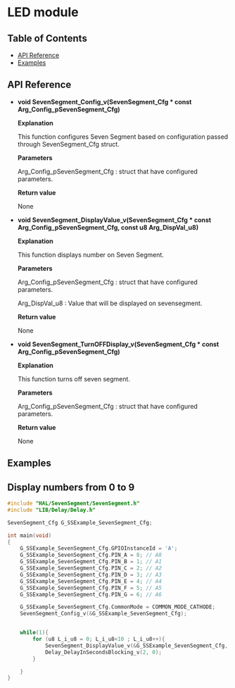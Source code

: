 # LED module


## Table of Contents
- [API Reference](#api-reference)
- [Examples](#examples)


## API Reference

- **void SevenSegment_Config_v(SevenSegment_Cfg * const Arg_Config_pSevenSegment_Cfg)**

	**Explanation** 

	This function configures Seven Segment based on configuration passed through SevenSegment_Cfg struct.
	
	**Parameters**
	
	Arg_Config_pSevenSegment_Cfg    : struct that have configured parameters.

	**Return value** 

	None

- **void SevenSegment_DisplayValue_v(SevenSegment_Cfg * const Arg_Config_pSevenSegment_Cfg, const u8 Arg_DispVal_u8)**

	**Explanation** 

	This function displays number on Seven Segment.
	
	**Parameters**
	
	Arg_Config_pSevenSegment_Cfg    : struct that have configured parameters.

    Arg_DispVal_u8    : Value that will be displayed on sevensegment.

	**Return value** 

	None

- **void SevenSegment_TurnOFFDisplay_v(SevenSegment_Cfg * const Arg_Config_pSevenSegment_Cfg)**

	**Explanation** 

	This function turns off seven segment.
	
	**Parameters**
	
	Arg_Config_pSevenSegment_Cfg    : struct that have configured parameters.

	**Return value** 

	None

## Examples
## Display numbers from 0 to 9

```c
#include "HAL/SevenSegment/SevenSegment.h"
#include "LIB/Delay/Delay.h"

SevenSegment_Cfg G_SSExample_SevenSegment_Cfg;

int main(void)
{
	G_SSExample_SevenSegment_Cfg.GPIOInstanceId = 'A';
	G_SSExample_SevenSegment_Cfg.PIN_A = 8; // A8
	G_SSExample_SevenSegment_Cfg.PIN_B = 1; // A1
	G_SSExample_SevenSegment_Cfg.PIN_C = 2; // A2
	G_SSExample_SevenSegment_Cfg.PIN_D = 3; // A3
	G_SSExample_SevenSegment_Cfg.PIN_E = 4; // A4
	G_SSExample_SevenSegment_Cfg.PIN_F = 5; // A5
	G_SSExample_SevenSegment_Cfg.PIN_G = 6; // A6

	G_SSExample_SevenSegment_Cfg.CommonMode = COMMON_MODE_CATHODE;
	SevenSegment_Config_v(&G_SSExample_SevenSegment_Cfg);


	while(1){
		for (u8 L_i_u8 = 0; L_i_u8<10 ; L_i_u8++){
			SevenSegment_DisplayValue_v(&G_SSExample_SevenSegment_Cfg, L_i_u8);
			Delay_DelayInSecondsBlocking_v(2, 0);
		}

	}
}
```